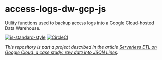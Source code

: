 # access-logs-dw-gcp-js

Utility functions used to backup access logs into a Google Cloud-hosted Data Warehouse.

[![js-standard-style][1]][2] [![CircleCI][3]][4]

_This repository is part a project described in the article
[Serverless ETL on Google Cloud, a case study: raw data into JSON Lines][5]._

[1]: https://img.shields.io/badge/code%20style-standard-brightgreen.svg
[2]: http://standardjs.com
[3]: https://circleci.com/gh/ricardolsmendes/access-logs-dw-gcp-js.svg?style=svg
[4]: https://circleci.com/gh/ricardolsmendes/access-logs-dw-gcp-js
[5]: https://medium.com/google-cloud/serverless-etl-on-google-cloud-a-case-study-raw-data-into-json-lines-d20711cd3917
